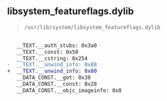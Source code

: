 ## libsystem_featureflags.dylib

> `/usr/lib/system/libsystem_featureflags.dylib`

```diff

   __TEXT.__auth_stubs: 0x3a0
   __TEXT.__const: 0x50
   __TEXT.__cstring: 0x254
-  __TEXT.__unwind_info: 0x88
+  __TEXT.__unwind_info: 0x80
   __DATA_CONST.__got: 0x38
   __DATA_CONST.__const: 0x28
   __DATA_CONST.__objc_imageinfo: 0x8

```
